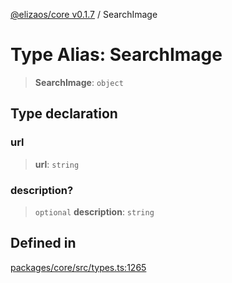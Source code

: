 [@elizaos/core v0.1.7](../index.md) / SearchImage

# Type Alias: SearchImage

> **SearchImage**: `object`

## Type declaration

### url

> **url**: `string`

### description?

> `optional` **description**: `string`

## Defined in

[packages/core/src/types.ts:1265](https://github.com/bbopar/eliza/blob/main/packages/core/src/types.ts#L1265)
